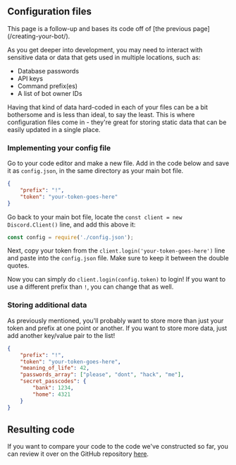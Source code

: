 ## Configuration files

<p class="tip">This page is a follow-up and bases its code off of [the previous page](/creating-your-bot/).</p>

As you get deeper into development, you may need to interact with sensitive data or data that gets used in multiple locations, such as:

* Database passwords
* API keys
* Command prefix(es)
* A list of bot owner IDs

Having that kind of data hard-coded in each of your files can be a bit bothersome and is less than ideal, to say the least. This is where configuration files come in - they're great for storing static data that can be easily updated in a single place.

### Implementing your config file

Go to your code editor and make a new file. Add in the code below and save it as `config.json`, in the same directory as your main bot file.

```json
{
	"prefix": "!",
	"token": "your-token-goes-here"
}
```

Go back to your main bot file, locate the `const client = new Discord.Client()` line, and add this above it:

```js
const config = require('./config.json');
```

Next, copy your token from the `client.login('your-token-goes-here')` line and paste into the `config.json` file. Make sure to keep it between the double quotes.

Now you can simply do `client.login(config.token)` to login! If you want to use a different prefix than `!`, you can change that as well.

### Storing additional data

As previously mentioned, you'll probably want to store more than just your token and prefix at one point or another. If you want to store more data, just add another key/value pair to the list!

```json
{
	"prefix": "!",
	"token": "your-token-goes-here",
	"meaning_of_life": 42,
	"passwords_array": ["please", "dont", "hack", "me"],
	"secret_passcodes": {
		"bank": 1234,
		"home": 4321
	}
}
```

## Resulting code

If you want to compare your code to the code we've constructed so far, you can review it over on the GitHub repository [here](https://github.com/discordjs/guide/tree/master/code_samples/creating-your-bot/configuration-files).

